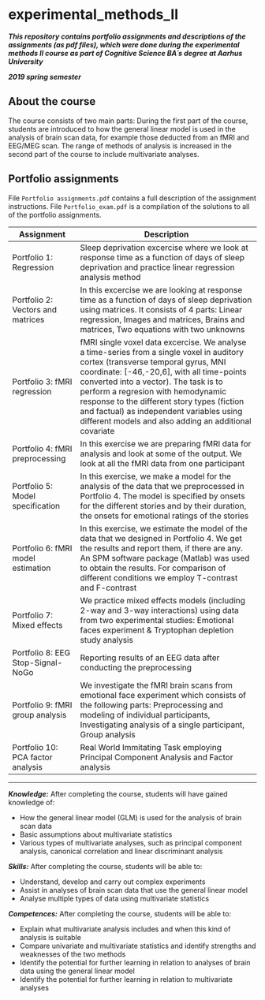 # experimental_methods_II

***This repository contains portfolio assignments and descriptions of the assignments (as pdf files), which were done during the experimental methods II course as part of Cognitive Science BA´s degree at Aarhus University***

***2019 spring semester***



## About the course
The course consists of two main parts: During the first part of the course, students are introduced to how the general linear model is used in the analysis of brain
scan data, for example those deducted from an fMRI and EEG/MEG scan. The range of methods of analysis is increased in the second part of the course to include multivariate
analyses.



## Portfolio assignments

File ```Portfolio assignments.pdf``` contains a full description of the assignment instructions. File ```Portfolio_exam.pdf``` is a compilation of the solutions to all of the portfolio assignments.

| Assignment | Description |
| --- | --- |
| Portfolio 1: Regression | Sleep deprivation excercise where we look at response time as a function of days of sleep deprivation and practice linear regression analysis method  |
| Portfolio 2: Vectors and matrices | In this excercise we are looking at response time as a function of days of sleep deprivation using matrices. It consists of 4 parts: Linear regression, Images and matrices, Brains and matrices, Two equations with two unknowns|
| Portfolio 3: fMRI regression | fMRI single voxel data excercise. We analyse a time-series from a single voxel in auditory cortex (transverse temporal gyrus, MNI coordinate: [-46,-20,6], with all time-points converted into a vector). The task is to perform a regresion with  hemodynamic response to the different story types (fiction and factual) as independent variables using different models and also adding an additional covariate |
| Portfolio 4: fMRI preprocessing | In this exercise we are preparing fMRI data for analysis and look at some of the output. We look at all the fMRI data from one participant |
| Portfolio 5: Model specification | In this exercise, we make a model for the analysis of the data that we preprocessed in Portfolio 4. The model is specified by onsets for the different stories and by their duration, the onsets for emotional ratings of the stories |
| Portfolio 6: fMRI model estimation | In this exercise, we estimate the model of the data that we designed in Portfolio 4. We get the results and report them, if there are any. An SPM software package (Matlab) was used to obtain the results. For comparison of different conditions we employ T-contrast and F-contrast|
| Portfolio 7: Mixed effects | We practice mixed effects models (including 2-way and 3-way interactions) using data from two experimental studies: Emotional faces experiment & Tryptophan depletion study analysis|
| Portfolio 8: EEG Stop-Signal-NoGo | Reporting results of an EEG data after conducting the preprocessing |
| Portfolio 9: fMRI group analysis | We investigate the fMRI brain scans from emotional face experiment which consists of the following parts: Preprocessing and modeling of individual participants, Investigating analysis of a single participant, Group analysis |
| Portfolio 10: PCA factor analysis | Real World Immitating Task employing Principal Component Analysis and Factor analysis  |



---------------------------------------------------------------------------------------------------------------------------------

***Knowledge:***
After completing the course, students will have gained knowledge of:
- How the general linear model (GLM) is used for the analysis of brain scan data
- Basic assumptions about multivariate statistics
- Various types of multivariate analyses, such as principal component analysis, canonical
correlation and linear discriminant analysis

***Skills:***
After completing the course, students will be able to:
- Understand, develop and carry out complex experiments
- Assist in analyses of brain scan data that use the general linear model
- Analyse multiple types of data using multivariate statistics

***Competences:***
After completing the course, students will be able to:
- Explain what multivariate analysis includes and when this kind of analysis is suitable
- Compare univariate and multivariate statistics and identify strengths and weaknesses of the
two methods
- Identify the potential for further learning in relation to analyses of brain data using the
general linear model
- Identify the potential for further learning in relation to multivariate analyses
